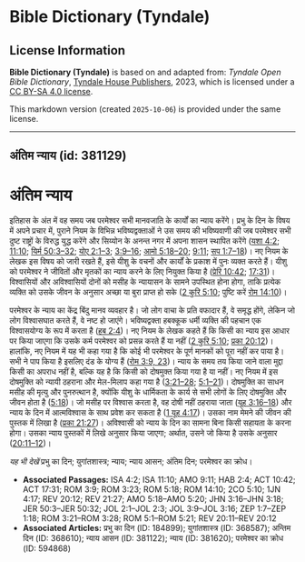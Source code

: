 # Bible Dictionary (Tyndale)

## License Information

**Bible Dictionary (Tyndale)** is based on and adapted from: _Tyndale Open Bible Dictionary_, [Tyndale House Publishers](https://tyndaleopenresources.com/), 2023, which is licensed under a [CC BY-SA 4.0 license](https://creativecommons.org/licenses/by-sa/4.0/legalcode.en).

This markdown version (created `2025-10-06`) is provided under the same license.



--------------------------------

## अंतिम न्याय (id: 381129)

अंतिम न्याय
===========

इतिहास के अंत में वह समय जब परमेश्वर सभी मानवजाति के कार्यों का न्याय करेंगे। प्रभु के दिन के विषय में अपने प्रचार में, पुराने नियम के विभिन्न भविष्यद्वक्ताओं ने उस समय की भविष्यवाणी की जब परमेश्वर सभी दुष्ट राष्ट्रों के विरुद्ध युद्ध करेंगे और सिय्योन के अनन्त नगर में अपना शासन स्थापित करेंगे ([यशा 4:2](https://ref.ly/Isa4:2); [11:10](https://ref.ly/Isa11:10); [यिर्म 50:3–32](https://ref.ly/Jer50:3-Jer50:32); [योए 2:1–3](https://ref.ly/Joel2:1-Joel2:3); [3:9–16](https://ref.ly/Joel3:9-Joel3:16); [आमो 5:18–20](https://ref.ly/Amos5:18-Amos5:20); [9:11](https://ref.ly/Amos9:11); [सप 1:7–18](https://ref.ly/Zeph1:7-Zeph1:18))। नए नियम के लेखक इस विषय को जारी रखते हैं, इसे यीशु के वचनों और कार्यों के प्रकाश में पुनः व्यक्त करते हैं। यीशु को परमेश्वर ने जीवितों और मृतकों का न्याय करने के लिए नियुक्त किया है ([प्रेरि 10:42](https://ref.ly/Acts10:42); [17:31](https://ref.ly/Acts17:31))। विश्वासियों और अविश्वासियों दोनों को मसीह के न्यायासन के सामने उपस्थित होना होगा, ताकि प्रत्येक व्यक्ति को उसके जीवन के अनुसार अच्छा या बुरा प्राप्त हो सके ([2 कुरि 5:10](https://ref.ly/2Cor5:10); पुष्टि करें [रोम 14:10](https://ref.ly/Rom14:10))।

परमेश्वर के न्याय का केंद्र बिंदु मानव व्यवहार है। जो लोग वाचा के प्रति वफादार हैं, वे समृद्ध होंगे, लेकिन जो लोग विश्वासघात करते हैं, वे नष्ट हो जाएंगे। भविष्यद्वक्ता हबक्कूक धर्मी व्यक्ति की पहचान एक विश्वासयोग्य के रूप में करता है ([हब 2:4](https://ref.ly/Hab2:4))। नए नियम के लेखक कहते हैं कि किसी का न्याय इस आधार पर किया जाएगा कि उसके कर्म परमेश्वर को प्रसन्न करते हैं या नहीं ([2 कुरि 5:10](https://ref.ly/2Cor5:10); [प्रका 20:12](https://ref.ly/Rev20:12))। हालांकि, नए नियम में यह भी कहा गया है कि कोई भी परमेश्वर के पूर्ण मानकों को पूरा नहीं कर पाया है। सभी ने पाप किया है इसलिए दंड के योग्य हैं ([रोम 3:9, 23](https://ref.ly/Rom3:9,Rom3:23))। न्याय के समय तय किया जाने वाला मुद्दा किसी का अपराध नहीं है, बल्कि यह है कि किसी को दोषमुक्त किया गया है या नहीं। नए नियम में इस दोषमुक्ति को न्यायी ठहराना और मेल\-मिलाप कहा गया है ([3:21–28](https://ref.ly/Rom3:21-Rom3:28); [5:1–21](https://ref.ly/Rom5:1-Rom5:21))। दोषमुक्ति का साधन मसीह की मृत्यु और पुनरुत्थान है, क्योंकि यीशु के धार्मिकता के कार्य से सभी लोगों के लिए दोषमुक्ति और जीवन होता है ([5:18](https://ref.ly/Rom5:18))। जो मसीह पर विश्वास करता है, वह दोषी नहीं ठहराया जाता ([यूह 3:16–18](https://ref.ly/John3:16-John3:18)) और न्याय के दिन में आत्मविश्वास के साथ प्रवेश कर सकता है ([1 यूह 4:17](https://ref.ly/1John4:17))। उसका नाम मेमने की जीवन की पुस्तक में लिखा है ([प्रका 21:27](https://ref.ly/Rev21:27))। अविश्वासी को न्याय के दिन का सामना बिना किसी सहायता के करना होगा। उसका न्याय पुस्तकों में लिखे अनुसार किया जाएगा; अर्थात, उसने जो किया है उसके अनुसार ([20:11–12](https://ref.ly/Rev20:11-Rev20:12))।

*यह भी देखें* प्रभु का दिन; युगांतशास्त्र; न्याय; न्याय आसन; अंतिम दिन; परमेश्वर का क्रोध।

* **Associated Passages:** ISA 4:2; ISA 11:10; AMO 9:11; HAB 2:4; ACT 10:42; ACT 17:31; ROM 3:9; ROM 3:23; ROM 5:18; ROM 14:10; 2CO 5:10; 1JN 4:17; REV 20:12; REV 21:27; AMO 5:18–AMO 5:20; JHN 3:16–JHN 3:18; JER 50:3–JER 50:32; JOL 2:1–JOL 2:3; JOL 3:9–JOL 3:16; ZEP 1:7–ZEP 1:18; ROM 3:21–ROM 3:28; ROM 5:1–ROM 5:21; REV 20:11–REV 20:12
* **Associated Articles:** प्रभु का दिन (ID: 184899); युगांतशास्त्र (ID: 368587); अन्तिम दिन (ID: 368610); न्याय आसन (ID: 381122); न्याय (ID: 381620); परमेश्वर का क्रोध (ID: 594868)

